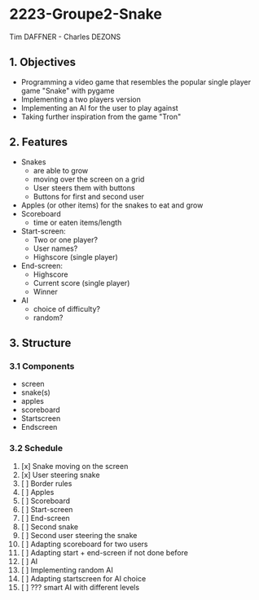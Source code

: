 # 2223-Groupe2-Snake

Tim DAFFNER - Charles DEZONS

## 1. Objectives
- Programming a video game that resembles the popular single player game "Snake" with pygame
- Implementing a two players version
- Implementing an AI for the user to play against
- Taking further inspiration from the game "Tron"

## 2. Features
- Snakes
  - are able to grow
  - moving over the screen on a grid
  - User steers them with buttons
  - Buttons for first and second user
- Apples (or other items) for the snakes to eat and grow
- Scoreboard
  - time or eaten items/length
- Start-screen:
  - Two or one player?
  - User names?
  - Highscore (single player)
- End-screen:
  - Highscore
  - Current score (single player)
  - Winner
- AI
  - choice of difficulty?
  - random?

## 3. Structure
### 3.1 Components
- screen
- snake(s)
- apples
- scoreboard
- Startscreen
- Endscreen

### 3.2 Schedule
1. [x] Snake moving on the screen 
2. [x] User steering snake
3. [ ] Border rules
4. [ ] Apples
5. [ ] Scoreboard
6. [ ] Start-screen
7. [ ] End-screen
8. [ ] Second snake
9. [ ] Second user steering the snake
10. [ ] Adapting scoreboard for two users
11. [ ] Adapting start + end-screen if not done before
12. [ ] AI
13. [ ] Implementing random AI
14. [ ] Adapting startscreen for AI choice
15. [ ] ??? smart AI with different levels
